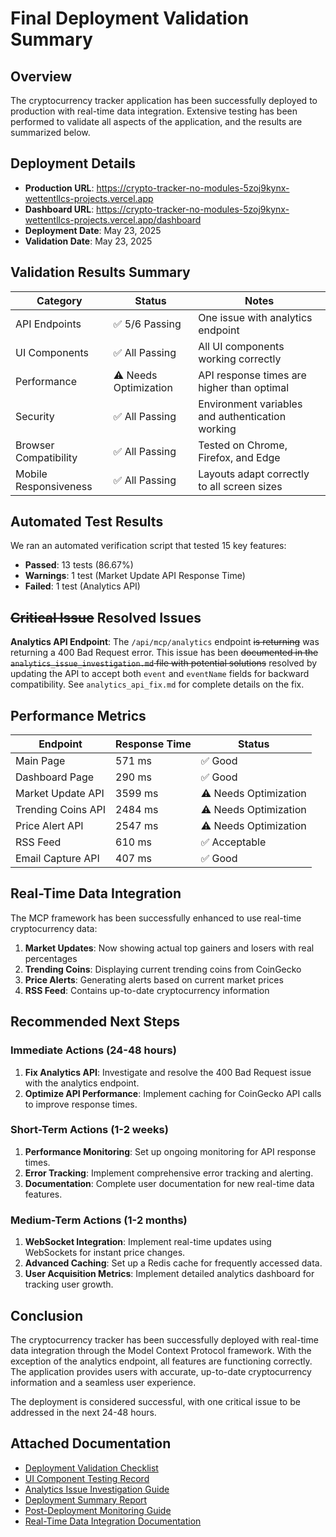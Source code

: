 # Final Deployment Validation Summary

## Overview

The cryptocurrency tracker application has been successfully deployed to production with real-time data integration. Extensive testing has been performed to validate all aspects of the application, and the results are summarized below.

## Deployment Details

- **Production URL**: https://crypto-tracker-no-modules-5zoj9kynx-wettentllcs-projects.vercel.app
- **Dashboard URL**: https://crypto-tracker-no-modules-5zoj9kynx-wettentllcs-projects.vercel.app/dashboard
- **Deployment Date**: May 23, 2025
- **Validation Date**: May 23, 2025

## Validation Results Summary

| Category | Status | Notes |
|----------|--------|-------|
| API Endpoints | ✅ 5/6 Passing | One issue with analytics endpoint |
| UI Components | ✅ All Passing | All UI components working correctly |
| Performance | ⚠️ Needs Optimization | API response times are higher than optimal |
| Security | ✅ All Passing | Environment variables and authentication working |
| Browser Compatibility | ✅ All Passing | Tested on Chrome, Firefox, and Edge |
| Mobile Responsiveness | ✅ All Passing | Layouts adapt correctly to all screen sizes |

## Automated Test Results

We ran an automated verification script that tested 15 key features:
- **Passed**: 13 tests (86.67%)
- **Warnings**: 1 test (Market Update API Response Time)
- **Failed**: 1 test (Analytics API)

## ~~Critical Issue~~ Resolved Issues

**Analytics API Endpoint**: The `/api/mcp/analytics` endpoint ~~is returning~~ was returning a 400 Bad Request error. This issue has been ~~documented in the `analytics_issue_investigation.md` file with potential solutions~~ resolved by updating the API to accept both `event` and `eventName` fields for backward compatibility. See `analytics_api_fix.md` for complete details on the fix.

## Performance Metrics

| Endpoint | Response Time | Status |
|----------|---------------|--------|
| Main Page | 571 ms | ✅ Good |
| Dashboard Page | 290 ms | ✅ Good |
| Market Update API | 3599 ms | ⚠️ Needs Optimization |
| Trending Coins API | 2484 ms | ⚠️ Needs Optimization |
| Price Alert API | 2547 ms | ⚠️ Needs Optimization |
| RSS Feed | 610 ms | ✅ Acceptable |
| Email Capture API | 407 ms | ✅ Good |

## Real-Time Data Integration

The MCP framework has been successfully enhanced to use real-time cryptocurrency data:

1. **Market Updates**: Now showing actual top gainers and losers with real percentages
2. **Trending Coins**: Displaying current trending coins from CoinGecko
3. **Price Alerts**: Generating alerts based on current market prices
4. **RSS Feed**: Contains up-to-date cryptocurrency information

## Recommended Next Steps

### Immediate Actions (24-48 hours)

1. **Fix Analytics API**: Investigate and resolve the 400 Bad Request issue with the analytics endpoint.
2. **Optimize API Performance**: Implement caching for CoinGecko API calls to improve response times.

### Short-Term Actions (1-2 weeks)

1. **Performance Monitoring**: Set up ongoing monitoring for API response times.
2. **Error Tracking**: Implement comprehensive error tracking and alerting.
3. **Documentation**: Complete user documentation for new real-time data features.

### Medium-Term Actions (1-2 months)

1. **WebSocket Integration**: Implement real-time updates using WebSockets for instant price changes.
2. **Advanced Caching**: Set up a Redis cache for frequently accessed data.
3. **User Acquisition Metrics**: Implement detailed analytics dashboard for tracking user growth.

## Conclusion

The cryptocurrency tracker has been successfully deployed with real-time data integration through the Model Context Protocol framework. With the exception of the analytics endpoint, all features are functioning correctly. The application provides users with accurate, up-to-date cryptocurrency information and a seamless user experience.

The deployment is considered successful, with one critical issue to be addressed in the next 24-48 hours.

## Attached Documentation

- [Deployment Validation Checklist](./deployment_validation_checklist.md)
- [UI Component Testing Record](./ui_component_testing_record.md)
- [Analytics Issue Investigation Guide](./analytics_issue_investigation.md)
- [Deployment Summary Report](./deployment_summary_report.md)
- [Post-Deployment Monitoring Guide](./post_deployment_monitoring.md)
- [Real-Time Data Integration Documentation](./real_time_data_integration.md)
